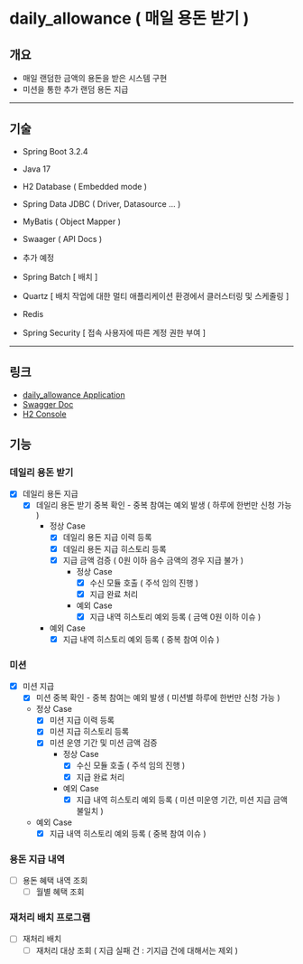 # daily_allowance ( 매일 용돈 받기 )

## 개요
- 매일 랜덤한 금액의 용돈을 받은 시스템 구현
- 미션을 통한 추가 랜덤 용돈 지급
  
---

## 기술
- Spring Boot 3.2.4
- Java 17
- H2 Database ( Embedded mode )
- Spring Data JDBC ( Driver, Datasource ... )
- MyBatis ( Object Mapper )
- Swaager ( API Docs )

- 추가 예정
 - Spring Batch [ 배치 ]
 - Quartz [ 배치 작업에 대한 멀티 애플리케이션 환경에서 클러스터링 및 스케줄링 ]
 - Redis 
 - Spring Security [ 접속 사용자에 따른 계정 권한 부여 ] 

---

## 링크
- [ daily_allowance Application ]( http://localhost:8080/ )
- [ Swagger Doc ]( http://localhost:8080/swagger-ui/index.html )
- [ H2 Console ]( http://localhost:8080/h2 )


## 기능

### 데일리 용돈 받기
- [x] 데일리 용돈 지급
  - [x] 데일리 용돈 받기 중복 확인 - 중복 참여는 예외 발생 ( 하루에 한번만 신청 가능 )
    - 정상 Case
        - [x] 데일리 용돈 지급 이력 등록 
        - [x] 데일리 용돈 지급 히스토리 등록
        - [x] 지급 금액 검증 ( 0원 이하 음수 금액의 경우 지급 불가 )
            - 정상 Case
                - [x] 수신 모듈 호출 ( 주석 임의 진행 )
                - [x] 지급 완료 처리
            - 예외 Case
                - [x] 지급 내역 히스토리 예외 등록 ( 금액 0원 이하 이슈 )
    - 예외 Case
        - [x] 지급 내역 히스토리 예외 등록 ( 중복 참여 이슈 )

### 미션
- [x] 미션 지급
    - [x] 미션 중복 확인 - 중복 참여는 예외 발생 ( 미션별 하루에 한번만 신청 가능 )
    - 정상 Case
        - [x] 미션 지급 이력 등록
        - [x] 미션 지급 히스토리 등록
        - [x] 미션 운영 기간 및 미션 금액 검증
            - 정상 Case
                - [x] 수신 모듈 호출 ( 주석 임의 진행 )
                - [x] 지급 완료 처리
            - 예외 Case
                - [x] 지급 내역 히스토리 예외 등록 ( 미션 미운영 기간, 미션 지급 금액 불일치 )
    - 예외 Case
        - [x] 지급 내역 히스토리 예외 등록 ( 중복 참여 이슈 )

### 용돈 지급 내역
- [ ] 용돈 혜택 내역 조회
    - [ ] 월별 혜택 조회

### 재처리 배치 프로그램
- [ ] 재처리 배치
    - [ ] 재처리 대상 조회 ( 지급 실패 건 : 기지급 건에 대해서는 제외 )

